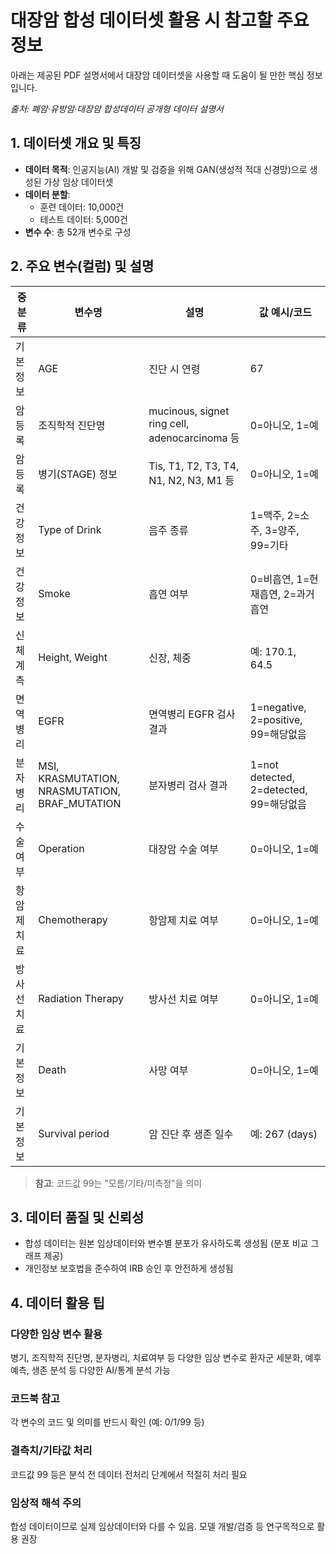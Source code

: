 # 대장암 합성 데이터셋 활용 시 참고할 주요 정보

아래는 제공된 PDF 설명서에서 대장암 데이터셋을 사용할 때 도움이 될 만한 핵심 정보입니다.

*출처: 폐암·유방암·대장암 합성데이터 공개형 데이터 설명서*

## 1. 데이터셋 개요 및 특징

- **데이터 목적**: 인공지능(AI) 개발 및 검증을 위해 GAN(생성적 적대 신경망)으로 생성된 가상 임상 데이터셋
- **데이터 분할**:
  - 훈련 데이터: 10,000건
  - 테스트 데이터: 5,000건
- **변수 수**: 총 52개 변수로 구성

## 2. 주요 변수(컬럼) 및 설명

| 중분류 | 변수명 | 설명 | 값 예시/코드 |
|--------|--------|------|--------------|
| 기본정보 | AGE | 진단 시 연령 | 67 |
| 암등록 | 조직학적 진단명 | mucinous, signet ring cell, adenocarcinoma 등 | 0=아니오, 1=예 |
| 암등록 | 병기(STAGE) 정보 | Tis, T1, T2, T3, T4, N1, N2, N3, M1 등 | 0=아니오, 1=예 |
| 건강정보 | Type of Drink | 음주 종류 | 1=맥주, 2=소주, 3=양주, 99=기타 |
| 건강정보 | Smoke | 흡연 여부 | 0=비흡연, 1=현재흡연, 2=과거흡연 |
| 신체계측 | Height, Weight | 신장, 체중 | 예: 170.1, 64.5 |
| 면역병리 | EGFR | 면역병리 EGFR 검사 결과 | 1=negative, 2=positive, 99=해당없음 |
| 분자병리 | MSI, KRASMUTATION, NRASMUTATION, BRAF_MUTATION | 분자병리 검사 결과 | 1=not detected, 2=detected, 99=해당없음 |
| 수술여부 | Operation | 대장암 수술 여부 | 0=아니오, 1=예 |
| 항암제치료 | Chemotherapy | 항암제 치료 여부 | 0=아니오, 1=예 |
| 방사선치료 | Radiation Therapy | 방사선 치료 여부 | 0=아니오, 1=예 |
| 기본정보 | Death | 사망 여부 | 0=아니오, 1=예 |
| 기본정보 | Survival period | 암 진단 후 생존 일수 | 예: 267 (days) |

> **참고**: 코드값 99는 "모름/기타/미측정"을 의미

## 3. 데이터 품질 및 신뢰성

- 합성 데이터는 원본 임상데이터와 변수별 분포가 유사하도록 생성됨 (분포 비교 그래프 제공)
- 개인정보 보호법을 준수하여 IRB 승인 후 안전하게 생성됨

## 4. 데이터 활용 팁

### 다양한 임상 변수 활용
병기, 조직학적 진단명, 분자병리, 치료여부 등 다양한 임상 변수로 환자군 세분화, 예후 예측, 생존 분석 등 다양한 AI/통계 분석 가능

### 코드북 참고
각 변수의 코드 및 의미를 반드시 확인 (예: 0/1/99 등)

### 결측치/기타값 처리
코드값 99 등은 분석 전 데이터 전처리 단계에서 적절히 처리 필요

### 임상적 해석 주의
합성 데이터이므로 실제 임상데이터와 다를 수 있음. 모델 개발/검증 등 연구목적으로 활용 권장
